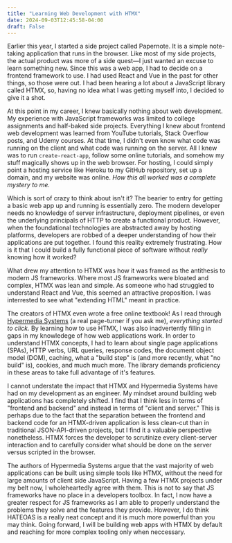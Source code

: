 ```yaml
---
title: "Learning Web Development with HTMX"
date: 2024-09-03T12:45:58-04:00
draft: False
---
```


Earlier this year, I started a side project called Papernote. It is a simple note-taking application that runs in the browser. Like most of my side projects, the actual product was more of a side quest—I just wanted an excuse to learn something new. Since this was a web app, I had to decide on a frontend framework to use. I had used React and Vue in the past for other things, so those were out. I had been hearing a lot about a JavaScript library called HTMX, so, having no idea what I was getting myself into, I decided to give it a shot.

At this point in my career, I knew basically nothing about web development. My experience with JavaScript frameworks was limited to college assignments and half-baked side projects. Everything I knew about frontend web development was learned from YouTube tutorials, Stack Overflow posts, and Udemy courses. At that time, I didn't even know what code was running on the client and what code was running on the server. All I knew was to run `create-react-app`, follow some online tutorials, and somehow my stuff magically shows up in the web browser. For hosting, I could simply point a hosting service like Heroku to my GitHub repository, set up a domain, and my website was online. *How this all worked was a complete mystery to me.*

Which is sort of crazy to think about isn't it? The bearier to entry for getting a basic web app up and running is essentially zero. The modern developer needs no knowledge of server infrastructure, deployment pipelines, or even the underlying principals of HTTP to create a functional product. However, when the foundational technologies are abstracted away by hosting platforms, developers are robbed of a deeper understanding of how their applications are put together. I found this reality extremely frustrating. How is it that I could build a fully functional piece of software without *really* knowing how it worked?

What drew my attention to HTMX was how it was framed as the antithesis to modern JS frameworks. Where most JS frameworks were bloated and complex, HTMX was lean and simple. As someone who had struggled to understand React and Vue, this seemed an attractive proposition. I was interrested to see what "extending HTML" meant in practice.

The creators of HTMX even wrote a free online textbook! As I read through [Hypermedia Systems](https://hypermedia.systems/) (a real page-turner if you ask me), *everything started to click.* By learning how to use HTMX, I was also inadvertently filling in gaps in my knowledege of how web applications work. In order to understand HTMX concepts, I had to learn about single page applications (SPAs), HTTP verbs, URL queries, response codes, the document object model (DOM), caching, what a "build step" is (and more recently, what "no build" is), cookies, and much much more. The library demands proficiency in these areas to take full advantage of it's features.

I cannot understate the impact that HTMX and Hypermedia Systems have had on my development as an engineer. My mindset around building web applications has completely shifted. I find that I think less in terms of "frontend and backend" and instead in terms of "client and server." This is perhaps due to the fact that the separation between the frontend and backend code for an HTMX-driven application is less clean-cut than in traditional JSON-API-driven projects, but I find it a valuable perspective nonetheless. HTMX forces the developer to scrutinize every client-server interaction and to carefully consider what should be done on the server versus scripted in the browser.

The authors of Hypermedia Systems argue that the vast majority of web applications can be built using simple tools like HTMX, without the need for large amounts of client side JavaScript. Having a few HTMX projects under my belt now, I wholeheartedly agree with them. This is not to say that JS frameworks have no place in a developers toolbox. In fact, I now have a greater respect for JS frameworks as I am able to properly understand the problems they solve and the features they provide. However, I do think HATEOAS is a really neat concept and it is much more powerful than you may think. Going forward, I will be building web apps with HTMX by default and reaching for more complex tooling only when neccessary.
